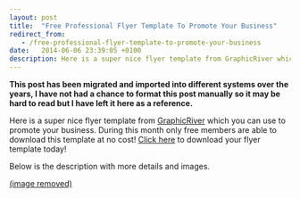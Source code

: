 ```yaml
---
layout: post
title:  "Free Professional Flyer Template To Promote Your Business"
redirect_from:
   - /free-professional-flyer-template-to-promote-your-business
date:   2014-06-06 23:39:05 +0100
description: Here is a super nice flyer template from GraphicRiver which you can use to promote your business. During this...
---
```


**This post has been migrated and imported into different systems over the years, I have not had a chance to format this post manually so it may be hard to read but I have left it here as a reference.**

Here is a super nice flyer template from [GraphicRiver](http://graphicriver.net?ref=Bigideaguy "GraphicRiver") which you can use to promote your business. During this month only free members are able to download this template at no cost! [Click here](http://graphicriver.net/item/company-commerce-flyer/4156665?WT.ac=free_file&WT.z_author=Endriu1516&ref=Bigideaguy "Business Flyer") to download your flyer template today!  
  
 Below is the description with more details and images.  
  
[(image removed)](http://graphicriver.net/item/company-commerce-flyer/4156665?WT.ac=free_file&WT.z_author=Endriu1516&ref=Bigideaguy "Business Flyer")